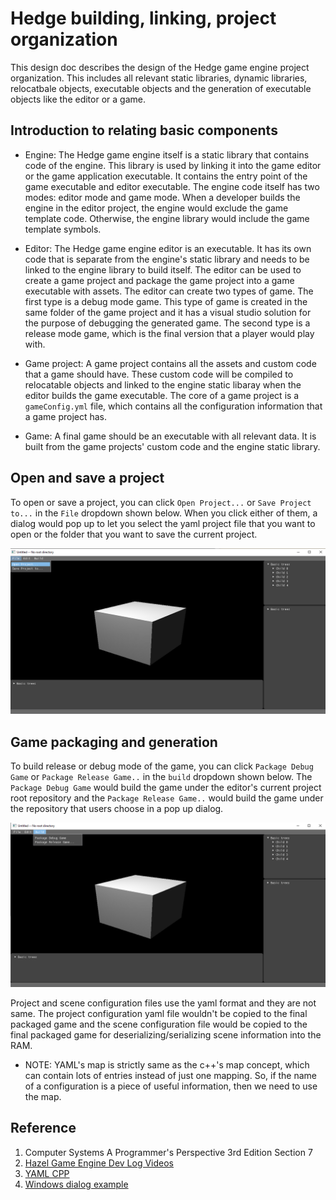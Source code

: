 # Hedge building, linking, project organization

This design doc describes the design of the Hedge game engine project organization. This includes all relevant static libraries, dynamic libraries, relocatbale objects, executable objects and the generation of executable objects like the editor or a game.

## Introduction to relating basic components

* Engine: The Hedge game engine itself is a static library that contains code of the engine. This library is used by linking it into the game editor or the game application executable. It contains the entry point of the game executable and editor executable. The engine code itself has two modes: editor mode and game mode. When a developer builds the engine in the editor project, the engine would exclude the game template code. Otherwise, the engine library would include the game template symbols.

* Editor: The Hedge game engine editor is an executable. It has its own code that is separate from the engine's static library and needs to be linked to the engine library to build itself. The editor can be used to create a game project and package the game project into a game executable with assets. The editor can create two types of game. The first type is a debug mode game. This type of game is created in the same folder of the game project and it has a visual studio solution for the purpose of debugging the generated game. The second type is a release mode game, which is the final version that a player would play with.

* Game project: A game project contains all the assets and custom code that a game should have. These custom code will be compiled to relocatable objects and linked to the engine static libaray when the editor builds the game executable. The core of a game project is a `gameConfig.yml` file, which contains all the configuration information that a game project has.

* Game: A final game should be an executable with all relevant data. It is built from the game projects' custom code and the engine static library.

## Open and save a project

To open or save a project, you can click `Open Project...` or `Save Project to...` in the `File` dropdown shown below. When you click either of them, a dialog would pop up to let you select the yaml project file that you want to open or the folder that you want to save the current project.

![Open Project](./imgs/EditorOpenProject.png)

## Game packaging and generation

To build release or debug mode of the game, you can click `Package Debug Game` or `Package Release Game..` in the `build` dropdown shown below. The `Package Debug Game` would build the game under the editor's current project root repository and the `Package Release Game..` would build the game under the repository that users choose in a pop up dialog.

![Editor Packing Game](./imgs/EditorPackageGame.png)

Project and scene configuration files use the yaml format and they are not same. The project configuration yaml file wouldn't be copied to the final packaged game and the scene configuration file would be copied to the final packaged game for deserializing/serializing scene information into the RAM.

* NOTE: YAML's map is strictly same as the c++'s map concept, which can contain lots of entries instead of just one mapping. So, if the name of a configuration is a piece of useful information, then we need to use the map.

## Reference

1. Computer Systems A Programmer's Perspective 3rd Edition Section 7
2. [Hazel Game Engine Dev Log Videos](https://www.youtube.com/playlist?list=PLlrATfBNZ98dC-V-N3m0Go4deliWHPFwT)
3. [YAML CPP](https://github.com/jbeder/yaml-cpp)
4. [Windows dialog example](https://github.com/microsoft/Windows-classic-samples/blob/main/Samples/Win7Samples/winui/shell/appplatform/commonfiledialog/CommonFileDialogApp.cpp)